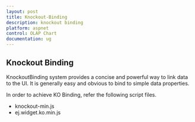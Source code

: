 ```yaml
---
layout: post
title: Knockout-Binding
description: knockout binding
platform: aspnet
control: OLAP Chart
documentation: ug
---
```


## Knockout Binding

KnockoutBinding system provides a concise and powerful way to link data to the UI. It is generally easy and obvious to bind to simple data properties.

In order to achieve KO Binding, refer the following script files.

* knockout-min.js
* ej.widget.ko.min.js

